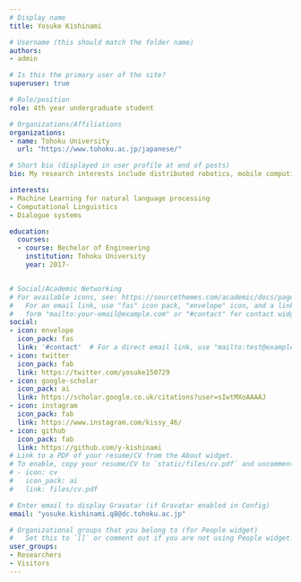 ```yaml
---
# Display name
title: Yosuke Kishinami

# Username (this should match the folder name)
authors:
- admin

# Is this the primary user of the site?
superuser: true

# Role/position
role: 4th year undergraduate student

# Organizations/Affiliations
organizations:
- name: Tohoku University
  url: "https://www.tohoku.ac.jp/japanese/"

# Short bio (displayed in user profile at end of posts)
bio: My research interests include distributed robotics, mobile computing and programmable matter.

interests:
- Machine Learning for natural language processing
- Computational Linguistics
- Dialogue systems

education:
  courses:
  - course: Bechelor of Engineering
    institution: Tohoku University
    year: 2017-


# Social/Academic Networking
# For available icons, see: https://sourcethemes.com/academic/docs/page-builder/#icons
#   For an email link, use "fas" icon pack, "envelope" icon, and a link in the
#   form "mailto:your-email@example.com" or "#contact" for contact widget.
social:
- icon: envelope
  icon_pack: fas
  link: '#contact'  # For a direct email link, use "mailto:test@example.org".
- icon: twitter
  icon_pack: fab
  link: https://twitter.com/yosuke150729
- icon: google-scholar
  icon_pack: ai
  link: https://scholar.google.co.uk/citations?user=sIwtMXoAAAAJ
- icon: instagram
  icon_pack: fab
  link: https://www.instagram.com/kissy_46/
- icon: github
  icon_pack: fab
  link: https://github.com/y-kishinami
# Link to a PDF of your resume/CV from the About widget.
# To enable, copy your resume/CV to `static/files/cv.pdf` and uncomment the lines below.
# - icon: cv
#   icon_pack: ai
#   link: files/cv.pdf

# Enter email to display Gravatar (if Gravatar enabled in Config)
email: "yosuke.kishinami.q8@dc.tohoku.ac.jp"

# Organizational groups that you belong to (for People widget)
#   Set this to `[]` or comment out if you are not using People widget.
user_groups:
- Researchers
- Visitors
---
```


